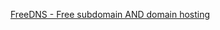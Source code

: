 [FreeDNS - Free subdomain AND domain hosting](http://freedns.afraid.org/zc.php?from=L3N1YmRvbWFpbi8=)